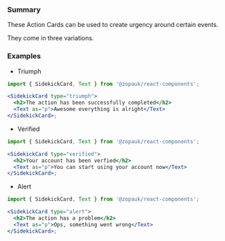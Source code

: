 ### Summary

These Action Cards can be used to create urgency around certain events.

They come in three variations.

### Examples

- Triumph

```jsx { "props": { "style": { "backgroundColor": "#141E64", "border": "none" } } }
import { SidekickCard, Text } from '@zopauk/react-components';

<SidekickCard type="triumph">
  <h2>The action has been successfully completed</h2>
  <Text as="p">Awesome everything is alright</Text>
</SidekickCard>;
```

- Verified

```jsx { "props": { "style": { "backgroundColor": "#141E64", "border": "none" } } }
import { SidekickCard, Text } from '@zopauk/react-components';

<SidekickCard type="verified">
  <h2>Your account has been verfied</h2>
  <Text as="p">You can start using your account now</Text>
</SidekickCard>;
```

- Alert

```jsx { "props": { "style": { "backgroundColor": "#141E64", "border": "none" } } }
import { SidekickCard, Text } from '@zopauk/react-components';

<SidekickCard type="alert">
  <h2>The action has a problem</h2>
  <Text as="p">Ops, something went wrong</Text>
</SidekickCard>;
```
